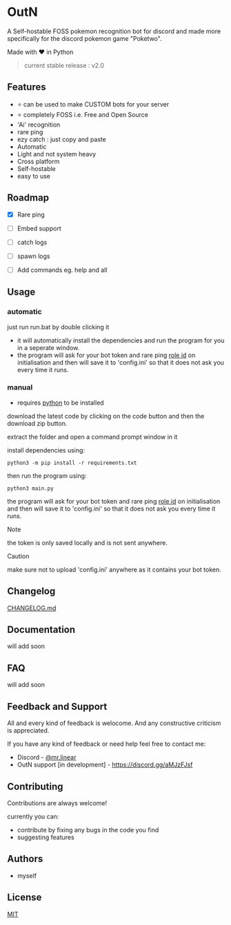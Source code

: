 
# OutN 

A Self-hostable FOSS pokemon recognition bot for discord and made more specifically for the discord pokemon game "Poketwo".

Made with ❤️ in Python
> current stable release : v2.0

## Features
- ⭐ can be used to make CUSTOM bots for your server
- ⭐ completely FOSS i.e. Free and Open Source
- 'Ai' recognition
- rare ping
- ezy catch : just copy and paste
- Automatic
- Light and not system heavy
- Cross platform
- Self-hostable
- easy to use



## Roadmap

- [x] Rare ping
- [ ] Embed support
- [ ] catch logs
- [ ] spawn logs
- [ ] Add commands eg. help and all




## Usage

### automatic

just run run.bat by double clicking it
- it will automatically install the dependencies and run the program for you in a seperate window.
- the program will ask for your bot token  and rare ping [role id](https://discordhelp.net/role-id) on initialisation
and then will save it to 'config.ini' so that it does not ask you every time it runs.

### manual

- requires [python](https://www.python.org/) to be installed

download the latest code by clicking on the code button and then the download zip button.

extract the folder and open a command prompt window in it

install dependencies using:
```
python3 -m pip install -r requirements.txt
```
then run the program using:
```
python3 main.py
```
the program will ask for your bot token  and rare ping [role id](https://discordhelp.net/role-id) on initialisation
and then will save it to 'config.ini' so that it does not ask you every time it runs.

> [!NOTE]
> the token is only saved locally and is not sent anywhere.

> [!CAUTION]
> make sure not to upload 'config.ini' anywhere as it contains your bot token.


## Changelog

[CHANGELOG.md](https://github.com/Pranjal-SB/OutN/blob/main/CHANGELOG.md)

## Documentation

will add soon


## FAQ

will add soon


## Feedback and Support

All and every kind of feedback is welocome.
And any constructive criticism is appreciated.

If you have any kind of feedback or need help feel free to contact me:
- Discord - [@mr.linear](https://discordapp.com/users/1140568955220656160)
- OutN support [in development] - https://discord.gg/aMJzFJsf
## Contributing

Contributions are always welcome!

currently you can:
- contribute by fixing any bugs in the code you find
- suggesting features

## Authors

- myself


## License

[MIT](https://github.com/Pranjal-SB/OutN?tab=MIT-1-ov-file)

